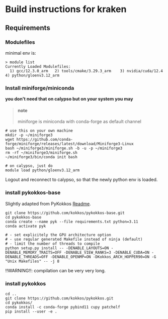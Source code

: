 # Build instructions for kraken

## Requirements

### Modulefiles

minimal env is:
```shell
> module list
Currently Loaded Modulefiles:
  1) gcc/12.3.0_arm   2) tools/cmake/3.29.3_arm    3) nvidia/cuda/12.4      4) python/gloenv3.12_arm
```

### Install miniforge/miniconda

**you don't need that on calypso but on your system you may**

> #### note
>
> miniforge is miniconda with conda-forge as default channel


```shell
# use this on your own machine
mkdir -p ~/miniforge3
wget https://github.com/conda-forge/miniforge/releases/latest/download/Miniforge3-Linux
bash ~/miniforge3/miniforge.sh -b -u -p ~/miniforge3
rm -rf ~/miniforge3/miniforge.sh
~/miniforge3/bin/conda init bash

# on calypso, just do
module load python/gloenv3.12_arm
```

Logout and reconnect to calypso, so that the newly python env is loaded.

### install pykokkos-base

Slightly adapted from PyKokkos [Readme](https://github.com/kokkos/pykokkos#readme).

```shell
git clone https://github.com/kokkos/pykokkos-base.git
cd pykokkos-base
conda create --name pyk --file requirements.txt python=3.11
conda activate pyk

# - set explicitely the GPU architecture option
# - use regular generated Makefile instead of ninja (default)
# - limit the number of threads to compile
python setup.py install -- -DENABLE_LAYOUTS=ON -DENABLE_MEMORY_TRAITS=OFF -DENABLE_VIEW_RANKS=3 -DENABLE_CUDA=ON -DENABLE_THREADS=OFF -DENABLE_OPENMP=ON -DKokkos_ARCH_HOPPER90=ON -G "Unix Makefiles" -- -j 8
```

!!WARNING!!: compilation can be very very long.

### install pykokkos

```shell
cd ..
git clone https://github.com/kokkos/pykokkos.git
cd pykokkos/
conda install -c conda-forge pybind11 cupy patchelf
pip install --user -e .
```
